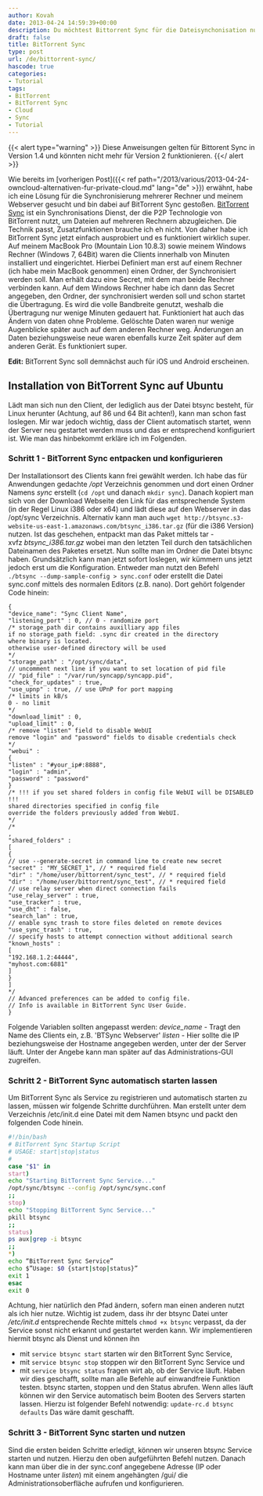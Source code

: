 ```yaml
---
author: Kovah
date: 2013-04-24 14:59:39+00:00
description: Du möchtest Bittorrent Sync für die Dateisynchonisation nutzen? Hier erfährst du, wie du Bittorrent Sync entsprechend einrichtest.
draft: false
title: BitTorrent Sync
type: post
url: /de/bittorrent-sync/
hascode: true
categories:
- Tutorial
tags:
- BitTorrent
- BitTorrent Sync
- Cloud
- Sync
- Tutorial
---
```


{{< alert type="warning" >}}
Diese Anweisungen gelten für Bittorent Sync in Version 1.4 und könnten nicht mehr für Version 2 funktionieren.
{{</ alert >}}


Wie bereits im [vorherigen Post]({{< ref path="/2013/various/2013-04-24-owncloud-alternativen-fur-private-cloud.md" lang="de" >}}) erwähnt, habe ich eine Lösung für die Synchronisierung mehrerer Rechner und meinem Webserver gesucht und bin dabei auf BitTorrent Sync gestoßen. [BitTorrent Sync](http://labs.bittorrent.com/experiments/sync.html) ist ein Synchronisations Dienst, der die P2P Technologie von BitTorrent nutzt, um Dateien auf mehreren Rechnern abzugleichen. Die Technik passt, Zusatzfunktionen brauche ich eh nicht. Von daher habe ich BitTorrent Sync jetzt einfach ausprobiert und es funktioniert wirklich super.
Auf meinem MacBook Pro (Mountain Lion 10.8.3) sowie meinem Windows Rechner (Windows 7, 64Bit) waren die Clients innerhalb von Minuten installiert und eingerichtet. Hierbei Definiert man erst auf einem Rechner (ich habe mein MacBook genommen) einen Ordner, der Synchronisiert werden soll. Man erhält dazu eine Secret, mit dem man beide Rechner verbinden kann. Auf dem Windows Rechner habe ich dann das Secret angegeben, den Ordner, der synchronisiert werden soll und schon startet die Übertragung. Es wird die volle Bandbreite genutzt, weshalb die Übertragung nur wenige Minuten gedauert hat. Funktioniert hat auch das Ändern von daten ohne Probleme. Gelöschte Daten waren nur wenige Augenblicke später auch auf dem anderen Rechner weg. Änderungen an Daten beziehungsweise neue waren ebenfalls kurze Zeit später auf dem anderen Gerät. Es funktioniert super.

**Edit:** BitTorrent Sync soll demnächst auch für iOS und Android erscheinen.


## Installation von BitTorrent Sync auf Ubuntu

Lädt man sich nun den Client, der lediglich aus der Datei btsync besteht, für Linux herunter (Achtung, auf 86 und 64 Bit achten!), kann man schon fast loslegen. Mir war jedoch wichtig, dass der Client automatisch startet, wenn der Server neu gestartet werden muss und das er entsprechend konfiguriert ist. Wie man das hinbekommt erkläre ich im Folgenden.


### Schritt 1 - BitTorrent Sync entpacken und konfigurieren

Der Installationsort des Clients kann frei gewählt werden. Ich habe das für Anwendungen gedachte _/opt_ Verzeichnis genommen und dort einen Ordner Namens _sync_ erstellt (`cd /opt` und danach `mkdir sync`). Danach kopiert man sich von der Download Webseite den Link für das entsprechende System (in der Regel Linux i386 oder x64) und lädt diese auf den Webserver in das /opt/sync Verzeichnis. Alternativ kann man auch `wget http://btsync.s3-website-us-east-1.amazonaws.com/btsync_i386.tar.gz` (für die i386 Version) nutzen.
Ist das geschehen, entpackt man das Paket mittels tar -xvfz _btsync_i386.tar.gz_ wobei man den letzten Teil durch den tatsächlichen Dateinamen des Paketes ersetzt. Nun sollte man im Ordner die Datei btsync haben. Grundsätzlich kann man jetzt sofort loslegen, wir kümmern uns jetzt jedoch erst um die Konfiguration. Entweder man nutzt den Befehl `./btsync --dump-sample-config > sync.conf` oder erstellt die Datei sync.conf mittels des normalen Editors (z.B. nano). Dort gehört folgender Code hinein:

```shell
{
"device_name": "Sync Client Name",
"listening_port" : 0, // 0 - randomize port
/* storage_path dir contains auxilliary app files
if no storage_path field: .sync dir created in the directory
where binary is located.
otherwise user-defined directory will be used
*/
"storage_path" : "/opt/sync/data",
// uncomment next line if you want to set location of pid file
// "pid_file" : "/var/run/syncapp/syncapp.pid",
"check_for_updates" : true,
"use_upnp" : true, // use UPnP for port mapping
/* limits in kB/s
0 - no limit
*/
"download_limit" : 0,
"upload_limit" : 0,
/* remove "listen" field to disable WebUI
remove "login" and "password" fields to disable credentials check
*/
"webui" :
{
"listen" : "#your_ip#:8888",
"login" : "admin",
"password" : "password"
}
/* !!! if you set shared folders in config file WebUI will be DISABLED !!!
shared directories specified in config file
override the folders previously added from WebUI.
*/
/*
,
"shared_folders" :
[
{
// use --generate-secret in command line to create new secret
"secret" : "MY_SECRET_1", // * required field
"dir" : "/home/user/bittorrent/sync_test", // * required field
"dir" : "/home/user/bittorrent/sync_test", // * required field
// use relay server when direct connection fails
"use_relay_server" : true,
"use_tracker" : true,
"use_dht" : false,
"search_lan" : true,
// enable sync trash to store files deleted on remote devices
"use_sync_trash" : true,
// specify hosts to attempt connection without additional search
"known_hosts" :
[
"192.168.1.2:44444",
"myhost.com:6881"
]
}
]
*/
// Advanced preferences can be added to config file.
// Info is available in BitTorrent Sync User Guide.
}
```

Folgende Variablen sollten angepasst werden:
_device_name_ - Tragt den Name des Clients ein, z.B. 'BTSync Webserver'
_listen_ - Hier sollte die IP beziehungsweise der Hostname angegeben werden, unter der der Server läuft. Unter der Angebe kann man später auf das Administrations-GUI zugreifen.


### Schritt 2 - BitTorrent Sync automatisch starten lassen

Um BitTorrent Sync als Service zu registrieren und automatisch starten zu lassen, müssen wir folgende Schritte durchführen.
Man erstellt unter dem Verzeichnis /etc/init.d eine Datei mit dem Namen btsync und packt den folgenden Code hinein.

```bash
#!/bin/bash
# BitTorrent Sync Startup Script
# USAGE: start|stop|status
#
case "$1" in
start)
echo "Starting BitTorrent Sync Service..."
/opt/sync/btsync --config /opt/sync/sync.conf
;;
stop)
echo "Stopping BitTorrent Sync Service..."
pkill btsync
;;
status)
ps aux|grep -i btsync
;;
*)
echo “BitTorrent Sync Service”
echo $”Usage: $0 {start|stop|status}”
exit 1
esac
exit 0
```

Achtung, hier natürlich den Pfad ändern, sofern man einen anderen nutzt als ich hier nutze. Wichtig ist zudem, dass ihr der btsync Datei unter _/etc/init.d_ entsprechende Rechte mittels `chmod +x btsync` verpasst, da der Service sonst nicht erkannt und gestartet werden kann.
Wir implementieren hiermit btsync als Dienst und können ihn
- mit `service btsync start` starten wir den BitTorrent Sync Service,
- mit `service btsync stop` stoppen wir den BitTorrent Sync Service und
- mit `service btsync status` fragen wirt ab, ob der Service läuft.
Haben wir dies geschafft, sollte man alle Befehle auf einwandfreie Funktion testen. btsync starten, stoppen und den Status abrufen.
Wenn alles läuft können wir den Service automatisch beim Booten des Servers starten lassen. Hierzu ist folgender Befehl notwendig:
`update-rc.d btsync defaults`
Das wäre damit geschafft.


### Schritt 3 - BitTorrent Sync starten und nutzen

Sind die ersten beiden Schritte erledigt, können wir unseren btsync Service starten und nutzen. Hierzu den oben aufgeführten Befehl nutzen. Danach kann man über die in der sync.conf angegebene Adresse (IP oder Hostname unter _listen_) mit einem angehängten /gui/ die Administrationsoberfläche aufrufen und konfigurieren.
